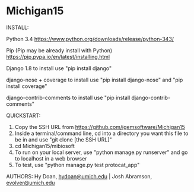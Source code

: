 # Michigan15

INSTALL:

  Python 3.4
  https://www.python.org/downloads/release/python-343/
  
  Pip
  (Pip may be already install with Python)
  https://pip.pypa.io/en/latest/installing.html
  
  Django 1.8
    to install use "pip install django"
    
  django-nose + coverage
    to install use "pip install django-nose" and "pip install coverage"
    
  django-contrib-comments
    to install use "pip install django-contrib-comments"
  
QUICKSTART:
  1. Copy the SSH URL from https://github.com/igemsoftware/Michigan15
  2. Inside a terminal/command line, cd into a directory you want this file to be in
     and use "git clone [the SSH URL]"
  3. cd Michigan15/mibiosoft
  4. To run on your local server, use "python manage.py runserver" and go to localhost in a web browser
  5. To test, use "python manage.py test protocat_app"

AUTHORS:
  Hy Doan, hydoan@umich.edu |
  Josh Abramson, evolver@umich.edu
  

